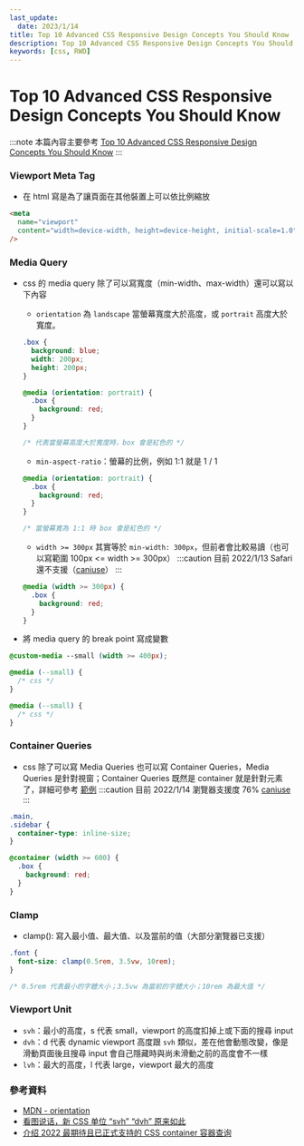 ```yaml
---
last_update:
  date: 2023/1/14
title: Top 10 Advanced CSS Responsive Design Concepts You Should Know
description: Top 10 Advanced CSS Responsive Design Concepts You Should Know
keywords: [css, RWD]
---
```


# Top 10 Advanced CSS Responsive Design Concepts You Should Know

:::note
本篇內容主要參考 [Top 10 Advanced CSS Responsive Design Concepts You Should Know](https://www.youtube.com/watch?v=TUD1AWZVgQ8&ab_channel=WebDevSimplified)
:::

### Viewport Meta Tag

- 在 html 寫是為了讓頁面在其他裝置上可以依比例縮放

```html
<meta
  name="viewport"
  content="width=device-width, height=device-height, initial-scale=1.0"
/>
```

### Media Query

- css 的 media query 除了可以寫寬度（min-width、max-width）還可以寫以下內容

  - `orientation` 為 `landscape` 當螢幕寬度大於高度，或 `portrait` 高度大於寬度。

  ```css {7}
  .box {
    background: blue;
    width: 200px;
    height: 200px;
  }

  @media (orientation: portrait) {
    .box {
      background: red;
    }
  }

  /* 代表當螢幕高度大於寬度時，box 會是紅色的 */
  ```

  - `min-aspect-ratio`：螢幕的比例，例如 1:1 就是 1 / 1

  ```css {1}
  @media (orientation: portrait) {
    .box {
      background: red;
    }
  }

  /* 當螢幕寬為 1:1 時 box 會是紅色的 */
  ```

  - `width >= 300px` 其實等於 `min-width: 300px`，但前者會比較易讀（也可以寫範圍 100px <= width >= 300px）
    :::caution
    目前 2022/1/13 Safari 還不支援（[caniuse](https://caniuse.com/css-media-range-syntax)）
    :::

  ```css {1}
  @media (width >= 300px) {
    .box {
      background: red;
    }
  }
  ```

- 將 media query 的 break point 寫成變數

```css
@custom-media --small (width >= 400px);

@media (--small) {
  /* css */
}

@media (--small) {
  /* css */
}
```

### Container Queries

- css 除了可以寫 Media Queries 也可以寫 Container Queries，Media Queries 是針對視窗；Container Queries 既然是 container 就是針對元素了，詳細可參考 [範例](https://of8e6e.csb.app/)
  :::caution
  目前 2022/1/14 瀏覽器支援度 76% [caniuse](https://caniuse.com/css-container-queries)
  :::

```css
.main,
.sidebar {
  container-type: inline-size;
}

@container (width >= 600) {
  .box {
    background: red;
  }
}
```

### Clamp

- clamp(): 寫入最小值、最大值、以及當前的值（大部分瀏覽器已支援）

```css
.font {
  font-size: clamp(0.5rem, 3.5vw, 10rem);
}

/* 0.5rem 代表最小的字體大小；3.5vw 為當前的字體大小；10rem 為最大值 */
```

### Viewport Unit

- `svh`：最小的高度，s 代表 small，viewport 的高度扣掉上或下面的搜尋 input
- `dvh`：d 代表 dynamic viewport 高度跟 `svh` 類似，差在他會動態改變，像是滑動頁面後且搜尋 input 會自己隱藏時與尚未滑動之前的高度會不一樣
- `lvh`：最大的高度，l 代表 large，viewport 最大的高度

### 參考資料

- [MDN - orientation](https://developer.mozilla.org/en-US/docs/Web/CSS/@media/orientation)
- [看图说话，新 CSS 单位 “svh” “dvh” 原来如此](https://juejin.cn/post/7172332295058751496)
- [介绍 2022 最期待且已正式支持的 CSS container 容器查询](https://www.zhangxinxu.com/wordpress/2022/09/css-container-rule/)
